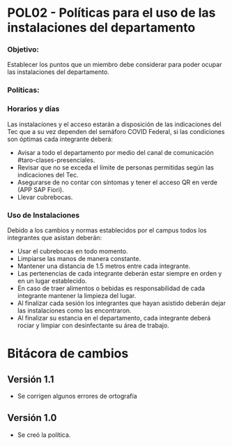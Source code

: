 # POL02 - Políticas para el uso de las instalaciones del departamento

### Objetivo:
<p>Establecer los puntos que un miembro debe considerar para poder ocupar las instalaciones del departamento.</p>

### Políticas:

### Horarios y días

<p>Las instalaciones y el acceso estarán a disposición de las indicaciones del Tec que a su vez dependen del semáforo COVID Federal, si las condiciones son óptimas cada integrante deberá: </p>
<ul>
<li>Avisar a todo el departamento por medio del canal de comunicación #taro-clases-presenciales.</li>
<li>Revisar que no se exceda el límite de personas permitidas según las indicaciones del Tec.</li>
<li>Asegurarse de no contar con síntomas y tener el acceso QR en verde (APP SAP Fiori). </li>
<li>Llevar cubrebocas.</li>
</ul>

### Uso de Instalaciones 

<p>Debido a los cambios y normas establecidos por el campus todos los integrantes que asistan deberán:</p>
<ul>
<li>Usar el cubrebocas en todo momento.</li>
<li>Limpiarse las manos de manera constante.</li>
<li>Mantener una distancia de 1.5 metros entre cada integrante.</li>
<li>Las pertenencias de cada integrante deberán estar siempre en orden y en un lugar establecido.</li>
<li>En caso de traer alimentos o bebidas es responsabilidad de cada integrante mantener la limpieza del lugar.</li>
<li>Al finalizar cada sesión los integrantes que hayan asistido deberán dejar las instalaciones como las encontraron.</li>
<li>Al finalizar su estancia en el departamento, cada integrante deberá rociar y limpiar con desinfectante su área de trabajo.</li>
</ul>


# Bitácora de cambios

## Versión 1.1
  - Se corrigen algunos errores de ortografía

## Versión 1.0
  - Se creó la política.
